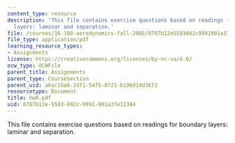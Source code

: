 ```yaml
---
content_type: resource
description: 'This file contains exercise questions based on readings for boundary
  layers: laminar and separation.'
file: /courses/16-100-aerodynamics-fall-2005/8787b12e5583d42c9991901a37e12384_hw8.pdf
file_type: application/pdf
learning_resource_types:
- Assignments
license: https://creativecommons.org/licenses/by-nc-sa/4.0/
ocw_type: OCWFile
parent_title: Assignments
parent_type: CourseSection
parent_uid: a6ac16e6-2df1-54f5-8f21-b196d1dd36f2
resourcetype: Document
title: hw8.pdf
uid: 8787b12e-5583-d42c-9991-901a37e12384
---
```

This file contains exercise questions based on readings for boundary layers: laminar and separation.